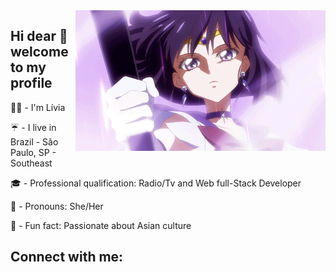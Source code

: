 <img align="right" width="400px" src="https://github.com/liviaguimaraes92/liviaguimaraes92/blob/main/sailor3.gif">

## Hi dear :space_invader: welcome to my profile                                                      

:fairy_woman: - I'm Lívia<p>
:umbrella: - I live in Brazil - São Paulo, SP - Southeast<p>
🎓 - Professional qualification: Radio/Tv and Web full-Stack Developer<p>
🥀 - Pronouns: She/Her<p>
:sushi: - Fun fact: Passionate about Asian culture<p>


## Connect with me:


